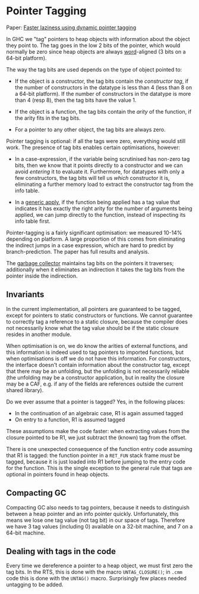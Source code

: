 # Pointer Tagging



Paper: [
Faster laziness using dynamic pointer tagging](http://www.haskell.org/~simonmar/papers/ptr-tagging.pdf)



In GHC we "tag" pointers to heap objects with information about the object they point to.  The tag goes in the low 2 bits of the pointer, which would normally be zero since heap objects are always [word](commentary/rts/word)-aligned (3 bits on a 64-bit platform).



The way the tag bits are used depends on the type of object pointed to:


- If the object is a constructor, the tag bits contain the *constructor tag*, if the number of
  constructors in the datatype is less than 4 (less than 8 on a 64-bit platform).  If the number of
  constructors in the datatype is more than 4 (resp 8), then the tag bits have the value 1.

- If the object is a function, the tag bits contain the *arity* of the function, if the arity fits
  in the tag bits.

- For a pointer to any other object, the tag bits are always zero.


Pointer tagging is optional: if all the tags were zero, everything would still work.  The presence of tag bits enables certain optimisations, however:


- In a case-expression, if the variable being scrutinised has non-zero tag bits, then we know
  that it points directly to a constructor and we can avoid *entering* it to evaluate it.
  Furthermore, for datatypes with only a few constructors, the tag bits will tell us *which*
  constructor it is, eliminating a further memory load to extract the constructor tag from the
  info table.

- In a [generic apply](commentary/rts/haskell-execution/function-calls#generic-apply), if the function being applied has a tag value that indicates it has exactly the
  right arity for the number of arguments being applied, we can jump directly to the function, instead of
  inspecting its info table first.


Pointer-tagging is a fairly significant optimisation: we measured 10-14% depending on platform.  A large proportion of this comes from eliminating the indirect jumps in a case expression, which are hard to predict by branch-prediction.  The paper has full results and analysis.



The [garbage collector](commentary/rts/storage/gc) maintains tag bits on the pointers it traverses; additionally when it eliminates an indirection it takes the tag bits from the pointer inside the indirection.


## Invariants



In the current implementation, all pointers are guaranteed to be tagged, except for pointers to static constructors or functions.  We cannot guarantee to correctly tag a reference to a static closure, because the compiler does not necessarily know what the tag value should be if the static closure resides in another module.



When optimisation is on, we do know the arities of external functions, and this information is indeed used to tag pointers to imported functions, but when optimisations is off we do not have this information.  For constructors, the interface doesn't contain information about the constructor tag, except that there may be an unfolding, but the unfolding is not necessarily reliable (the unfolding may be a constructor application, but in reality the closure may be a CAF, e.g. if any of the fields are references outside the current shared library).



Do we ever assume that a pointer is tagged?  Yes, in the following places:


- In the continuation of an algebraic case, R1 is again assumed tagged
- On entry to a function, R1 is assumed tagged


These assumptions make the code faster: when extracting values from the closure pointed to be R1, we just subtract the (known) tag from the offset.



There is one unexpected consequence of the function entry code assuming that R1 is tagged: the function pointer in a `RET_FUN` stack frame *must* be tagged, because it is just loaded into R1 before jumping to the entry code for the function.  This is the single exception to the general rule that tags are optional in pointers found in heap objects.


## Compacting GC



Compacting GC also needs to tag pointers, because it needs to distinguish between a heap pointer and an info pointer quickly.  Unfortunately, this means we lose one tag value (not tag bit) in our space of tags.  Therefore we have 3 tag values (including 0) available on a 32-bit machine, and 7 on a 64-bit machine.


## Dealing with tags in the code



Every time we dereference a pointer to a heap object, we must first zero the tag bits.  In the RTS, this is done with the macro `UNTAG_CLOSURE()`; in `.cmm` code this is done with the `UNTAG()` macro.  Surprisingly few places needed untagging to be added.


